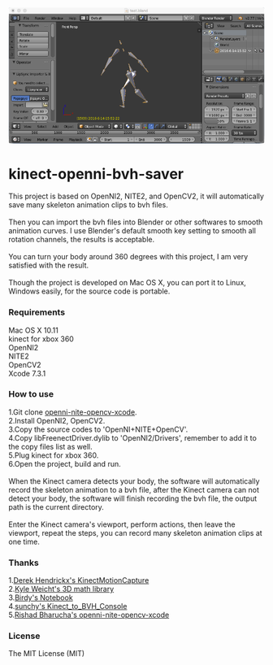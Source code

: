 ![](mocap.png)
# kinect-openni-bvh-saver
This project is based on OpenNI2, NITE2, and OpenCV2, it will automatically save many skeleton animation clips to bvh files.<br/>
<br/>
Then you can import the bvh files into Blender or other softwares to smooth animation curves. I use Blender's default smooth key setting to smooth all rotation channels, the results is acceptable.<br/>
<br/>
You can turn your body around 360 degrees with this project, I am very satisfied with the result.<br/>
<br/>
Though the project is developed on Mac OS X, you can port it to Linux, Windows easily, for the source code is portable.
### Requirements
Mac OS X 10.11<br/>
kinect for xbox 360<br/>
OpenNI2<br/>
NITE2<br/>
OpenCV2<br/>
Xcode 7.3.1
### How to use
1.Git clone [openni-nite-opencv-xcode](https://github.com/rishadbharucha/openni-nite-opencv-xcode).<br/>
2.Install OpenNI2, OpenCV2.<br/>
3.Copy the source codes to 'OpenNI+NITE+OpenCV'.<br/>
4.Copy libFreenectDriver.dylib to 'OpenNI2/Drivers', remember to add it to the copy files list as well.<br/>
5.Plug kinect for xbox 360.<br/>
6.Open the project, build and run.<br/>
<br/>
When the Kinect camera detects your body, the software will automatically record the skeleton animation to a bvh file, after the Kinect camera can not detect your body, the software will finish recording the bvh file, the output path is the current directory.<br/>
<br/>
Enter the Kinect camera's viewport, perform actions, then leave the viewport, repeat the steps, you can record many skeleton animation clips at one time.
### Thanks
1.[Derek Hendrickx's KinectMotionCapture](https://github.com/derekhendrickx/KinectMotionCapture)<br/>
2.[Kyle Weicht's 3D math library](https://github.com/awesomekyle/math)<br/>
3.[Birdy's Notebook](http://bediyap.com/programming/convert-quaternion-to-euler-rotations/)<br/>
4.[sunchy's Kinect_to_BVH_Console](https://github.com/isunchy/Kinect_to_BVH_Console)<br/>
5.[Rishad Bharucha's openni-nite-opencv-xcode](https://github.com/rishadbharucha/openni-nite-opencv-xcode)
### License
The MIT License (MIT)
